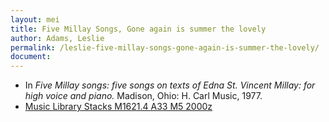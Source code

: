 ```yaml
---
layout: mei
title: Five Millay Songs, Gone again is summer the lovely
author: Adams, Leslie
permalink: /leslie-five-millay-songs-gone-again-is-summer-the-lovely/
document:
---
```


- In *Five Millay songs: five songs on texts of Edna St. Vincent Millay: for high voice and piano.* Madison, Ohio: H. Carl Music, 1977.
- <a href="https://tufts.primo.exlibrisgroup.com/permalink/01TUN_INST/1kc9gia/alma991011097839703851" target="_blank"> Music Library Stacks M1621.4 A33 M5 2000z</a>
